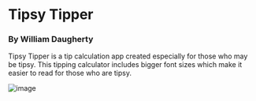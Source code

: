 # Tipsy Tipper
### By William Daugherty
Tipsy Tipper is a tip calculation app created especially for those who may be tipsy.
This tipping calculator includes bigger font sizes which make it easier to read for those who are tipsy.

![image](https://github.com/dueston/Tipsy-Tipper/blob/master/misc/10xy.gif)
